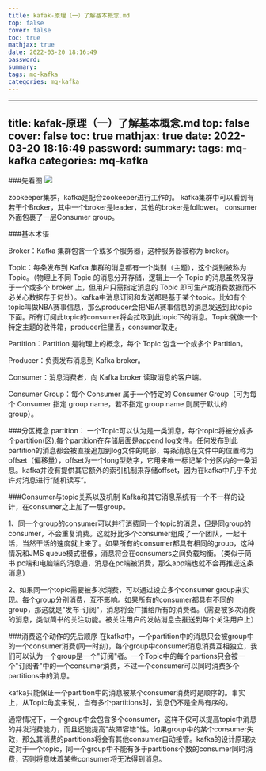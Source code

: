 ```yaml
---
title: kafak-原理（一）了解基本概念.md
top: false
cover: false
toc: true
mathjax: true
date: 2022-03-20 18:16:49
password:
summary:
tags: mq-kafka
categories: mq-kafka
---
```

---
title: kafak-原理（一）了解基本概念.md
top: false
cover: false
toc: true
mathjax: true
date: 2022-03-20 18:16:49
password:
summary:
tags: mq-kafka
categories: mq-kafka
---
###先看图
![](https://upload-images.jianshu.io/upload_images/13965490-1e04555e61352dfa.png?imageMogr2/auto-orient/strip%7CimageView2/2/w/1240)

zookeeper集群，kafka是配合zookeeper进行工作的。
kafka集群中可以看到有若干个Broker，其中一个broker是leader，其他的broker是follower。
consumer外面包裹了一层Consumer group。


###基本术语

Broker：Kafka 集群包含一个或多个服务器，这种服务器被称为 broker。

Topic：每条发布到 Kafka 集群的消息都有一个类别（主题），这个类别被称为 Topic。（物理上不同 Topic 的消息分开存储，逻辑上一个 Topic 的消息虽然保存于一个或多个 broker 上，但用户只需指定消息的 Topic 即可生产或消费数据而不必关心数据存于何处）。kafka中消息订阅和发送都是基于某个topic。比如有个topic叫做NBA赛事信息，那么producer会把NBA赛事信息的消息发送到此topic下面。所有订阅此topic的consumer将会拉取到此topic下的消息。Topic就像一个特定主题的收件箱，producer往里丢，consumer取走。

Partition：Partition 是物理上的概念，每个 Topic 包含一个或多个 Partition。

Producer：负责发布消息到 Kafka broker。

Consumer：消息消费者，向 Kafka broker 读取消息的客户端。

Consumer Group：每个 Consumer 属于一个特定的 Consumer Group（可为每个 Consumer 指定 group name，若不指定 group name 则属于默认的 group）。



###分区概念 partition：
  一个Topic可以认为是一类消息，每个topic将被分成多个partition(区),每个partition在存储层面是append log文件。任何发布到此partition的消息都会被直接追加到log文件的尾部，每条消息在文件中的位置称为offset（偏移量），offset为一个long型数字，它用来唯一标记某个分区内的一条消息。kafka并没有提供其它额外的索引机制来存储offset，因为在kafka中几乎不允许对消息进行“随机读写”。







###Consumer与topic关系以及机制
Kafka和其它消息系统有一个不一样的设计，在consumer之上加了一层group。

1、同一个group的consumer可以并行消费同一个topic的消息，但是同group的consumer，不会重复消费。这就好比多个consumer组成了一个团队，一起干活，当然干活的速度就上来了。如果所有的consumer都具有相同的group，这种情况和JMS queue模式很像，消息将会在consumers之间负载均衡。（类似于简书 pc端和电脑端的消息通，消息在pc端被消费，那么app端也就不会再推送这条消息）

2、如果同一个topic需要被多次消费，可以通过设立多个consumer group来实现。每个group分别消费，互不影响。如果所有的consumer都具有不同的group，那这就是"发布-订阅"，消息将会广播给所有的消费者。（需要被多次消费的消息，类似简书的关注功能。被关注用户的发帖消息会推送到每个关注用户上）


###消费这个动作的先后顺序
在kafka中，一个partition中的消息只会被group中的一个consumer消费(同一时刻)，每个group中consumer消息消费互相独立，我们可以认为一个group是一个"订阅"者。一个Topic中的每个partions只会被一个"订阅者"中的一个consumer消费，不过一个consumer可以同时消费多个partitions中的消息。

kafka只能保证一个partition中的消息被某个consumer消费时是顺序的。事实上，从Topic角度来说,，当有多个partitions时，消息仍不是全局有序的。

通常情况下，一个group中会包含多个consumer，这样不仅可以提高topic中消息的并发消费能力，而且还能提高"故障容错"性。如果group中的某个consumer失效，那么其消费的partitions将会有其他consumer自动接管。kafka的设计原理决定对于一个topic，同一个group中不能有多于partitions个数的consumer同时消费，否则将意味着某些consumer将无法得到消息。

